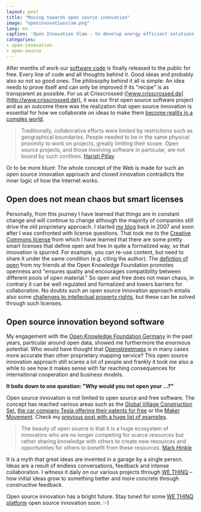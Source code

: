 ```yaml
---
layout: post
title: "Moving towards open source innovation"
image: "openinnovationslam.png"
lang: en
caption: 'Open Innovation Slam - to develop energy efficient solutions for urban transport systems www.openinnovationslam.org'
categories:
- open-innovation
- open-source
---
```


After months of work our [software code](https://github.com/crisscrossed/citizen-participation) is  finally released to the public for free. Every line of code and all thoughts behind it. Good ideas and probably also so not so good ones. The philosophy behind it all is simple: An idea needs to prove itself and can only be improved if its "recipe" is as transparent as possible. For us at Crisscrossed ([www.crisscrossed.de](http://www.crisscrossed.de)), it was our first open source software project  and as an outcome there was the realization that open source innovation is essential for how we collaborate on ideas to make them [become reality in a complex world](https://www.wethinq.com/en/blog/2014/12/16/guide-social-innovation.html). 

> Traditionally, collaborative efforts were limited by restrictions such as geographical boundaries. People needed to be in the same physical proximity to work on projects, greatly limiting their scope. Open source projects, and those involving software in particular, are not bound by such confines. [Harish Pillay](http://www.zdnet.com/article/is-open-source-the-key-to-innovation/)  

Or to be more blunt: The whole concept of the Web is made for such an open source innovation approach and closed innovation contradicts the inner logic of how the Internet works. 

## Open does not mean chaos but smart licenses

Personally, from this journey I have learned that things are in constant change and will continue to change although the majority of companies still drive the old proprietary approach. I started [my blog](http://www.crisscrossed.net) back in 2007 and soon after I was confronted with license questions. That took me to the [Creative Commons license](http://creativecommons.org) from which I have learned that there are some pretty smart licenses that define open and free in quite a formalized way, so that innovation is spurred. For example, you can re-use content, but need to share it under the same condition (e.g. citing the author). The [defintion of open](http://opendefinition.org) from my friends at the Open Knowledge Foundation promotes openness and "ensures quality and encourages compatibility between different pools of open material." So open and free does not mean chaos, in contrary it can be well regulated and formalized and lowers barriers for collaboration. No doubts such an open source innovation approach entails also some [challenges to intellectual property rights](https://www.wethinq.com/en/blog/2014/08/26/hackathons-challenge-intellectual-property-rights.html), but these can be solved through such licenses. 

## Open source innovation beyond software
My engagement with the [Open Knowledge Foundation Germany](http://okfn.de) in the past years, particular around open data, showed me furthermore the enormous potential. Who would have thought that [Openstreetmaps](http://www.openstreetmap.org) is in many cases more accurate than other proprietary mapping service? This open source innovation approach still scares a lot of people and frankly it took me also a while to see how it makes sense with far reaching consequences for international cooperation and business models. 

**It boils down to one question: "Why would you not open your ...?"**

Open source innovation is not limited to open source and free software. The concept has reached various areas such as the [Global Village Construction Set](http://opensourceecology.org/gvcs/), [the car company Tesla offering their patents for free](http://www.teslamotors.com/de_DE/blog/all-our-patent-are-belong-you) or the [Maker Movement](http://www.fablabconnect.com). Check my [previous post with a huge list of examples](http://www.crisscrossed.net/2015/07/17/20-inspiring-open-source-innovation-communities-and-tools/).

> The beauty of open source is that it is a huge ecosystem of innovators who are no longer competing for scarce resources but rather sharing knowledge with others to create new resources and opportunities for others to benefit from these resources. [Mark Hinkle](http://www.wired.com/2013/11/open-source-a-platform-for-innovation/)

It is a myth that great ideas are invented in a garage by a single person. Ideas are a result of endless conversations, feedback and intense collaboration. I witness it daily on our various projects through [WE THINQ](https://www.wethinq.com) – how initial ideas grow to something better and more concrete through constructive feedback.

Open source innovation has a bright future. Stay tuned for some [WE THINQ platform](https://www.wethinq.com) open source innovation soon. :-) 
